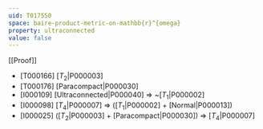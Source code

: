 ```yaml
---
uid: T017550
space: baire-product-metric-on-mathbb{r}^{omega}
property: ultraconnected
value: false
---
```

[[Proof]]

* [T000166] [$T_2$|P000003]
* [T000176] [Paracompact|P000030]
* [I000109] [Ultraconnected|P000040] => ~[$T_1$|P000002]
* [I000098] [$T_4$|P000007] => ([$T_1$|P000002] + [Normal|P000013])
* [I000025] ([$T_2$|P000003] + [Paracompact|P000030]) => [$T_4$|P000007]

